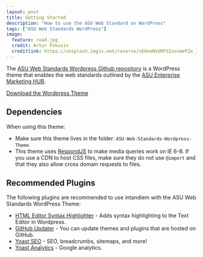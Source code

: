 ```yaml
---
layout: post
title: Getting Started
description: "How to use the ASU Web Standard on WordPress"
tags: ["ASU Web Standards WordPress"]
image:
  feature: road.jpg
  credit: Artur Pokusin
  creditlink: https://unsplash.imgix.net/reserve/nE6neNVdRPSIasnmePZe_IMG_1950.jpg?q=75&fm=jpg&s=fdad3b92c369e701e57a3a87386012c2
---
```


The [ASU Web Standards Wordpress Github repository](https://github.com/gios-asu/ASU-Web-Standards-Wordpress-Theme) is a WordPress theme that enables the web standards outlined by the [ASU Enterprise Marketing HUB](https://hub.asu.edu/).

<a href="https://github.com/gios-asu/ASU-Wordpress-Web-Standards-Theme" class="btn btn-primary btn-lg" role="button">Download the Wordpress Theme</a>

<!--break-->

## Dependencies

When using this theme:

- Make sure this theme lives in the folder: `ASU-Web-Standards-Wordpress-Theme`.
- This theme uses [RespondJS](https://github.com/scottjehl/Respond) to make media queries work on IE 6-8. If you use a CDN to host CSS files, make sure they do not use `@import` and that they also allow cross domain requests to files.

<!--break-->

## Recommended Plugins

The following plugins are recommended to use intandiem with the ASU Web Standards WordPress Theme:

- [HTML Editor Syntax Highlighter](https://wordpress.org/plugins/html-editor-syntax-highlighter/) - Adds syntax highlighting to the Text Editor in Wordpress.
- [GitHub Updater](https://github.com/afragen/github-updater) - You can update themes and plugins that are hosted on GitHub.
- [Yoast SEO](https://yoast.com/wordpress/plugins/seo/) - SEO, breadcrumbs, sitemaps, and more!
- [Yoast Analytics](https://yoast.com/wordpress/plugins/google-analytics/) - Google analytics.